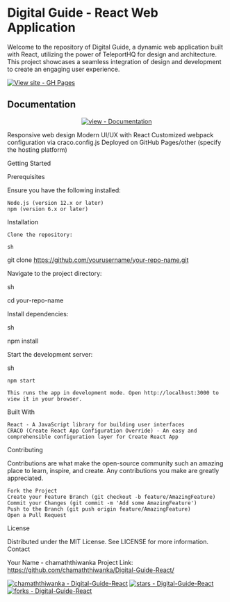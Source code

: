 # Digital Guide - React Web Application

Welcome to the repository of Digital Guide, a dynamic web application built with React, utilizing the power of TeleportHQ for design and architecture. This project showcases a seamless integration of design and development to create an engaging user experience.


[![View site - GH Pages](https://img.shields.io/badge/View_site-GH_Pages-2ea44f?style=for-the-badge)](https://github.com/chamaththiwanka/Digital-Guide-React)

</div>

## Documentation

<div align="center">

[![view - Documentation](https://img.shields.io/badge/view-Documentation-blue?style=for-the-badge)](/docs/ "Go to project documentation")

</div>
    Responsive web design
    Modern UI/UX with React
    Customized webpack configuration via craco.config.js
    Deployed on GitHub Pages/other (specify the hosting platform)

Getting Started

Prerequisites

Ensure you have the following installed:

    Node.js (version 12.x or later)
    npm (version 6.x or later)

Installation

    Clone the repository:

    sh

git clone https://github.com/yourusername/your-repo-name.git

Navigate to the project directory:

sh

cd your-repo-name

Install dependencies:

sh

npm install

Start the development server:

sh

    npm start

    This runs the app in development mode. Open http://localhost:3000 to view it in your browser.

Built With

    React - A JavaScript library for building user interfaces
    CRACO (Create React App Configuration Override) - An easy and comprehensible configuration layer for Create React App

Contributing

Contributions are what make the open-source community such an amazing place to learn, inspire, and create. Any contributions you make are greatly appreciated.

    Fork the Project
    Create your Feature Branch (git checkout -b feature/AmazingFeature)
    Commit your Changes (git commit -m 'Add some AmazingFeature')
    Push to the Branch (git push origin feature/AmazingFeature)
    Open a Pull Request

License

Distributed under the MIT License. See LICENSE for more information.
Contact

Your Name - chamaththiwanka
Project Link: https://github.com/chamaththiwanka/Digital-Guide-React/

[![chamaththiwanka - Digital-Guide-React](https://img.shields.io/static/v1?label=chamaththiwanka&message=Digital-Guide-React&color=blue&logo=github)](https://github.com/chamaththiwanka/Digital-Guide-React "Go to GitHub repo")
[![stars - Digital-Guide-React](https://img.shields.io/github/stars/chamaththiwanka/Digital-Guide-React?style=social)](https://github.com/chamaththiwanka/Digital-Guide-React)
[![forks - Digital-Guide-React](https://img.shields.io/github/forks/chamaththiwanka/Digital-Guide-React?style=social)](https://github.com/chamaththiwanka/Digital-Guide-React)

